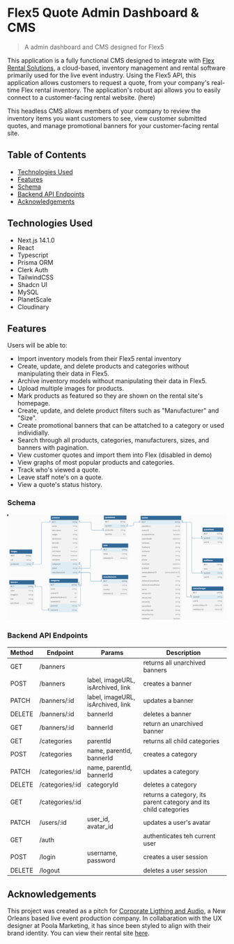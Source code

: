 # Flex5 Quote Admin Dashboard & CMS

> A admin dashboard and CMS designed for Flex5

This application is a fully functional CMS designed to integrate with [Flex Rental Solutions](https://www.flexrentalsolutions.com/flex-rental-solutions/), a cloud-based, inventory management and rental software primarily used for the live event industry. Using the Flex5 API, this application allows customers to request a quote, from your company's real-time Flex rental inventory. The application's robust api allows you to easily connect to a customer-facing rental website. (here)

This headless CMS allows members of your company to review the inventory items you want customers to see, view customer submitted quotes, and manage promotional banners for your customer-facing rental site.

## Table of Contents

- [Technologies Used](#technologies-used)
- [Features](#features)
- [Schema](#schema)
- [Backend API Endpoints](#backend-api-endpoints)
- [Acknowledgements](#acknowledgements)

## Technologies Used

- Next.js 14.1.0
- React
- Typescript
- Prisma ORM
- Clerk Auth
- TailwindCSS
- Shadcn UI
- MySQL
- PlanetScale
- Cloudinary

## Features

Users will be able to:

- Import inventory models from their Flex5 rental inventory
- Create, update, and delete products and categories without manipulating their data in Flex5.
- Archive inventory models without manipulating their data in Flex5.
- Upload multiple images for products.
- Mark products as featured so they are shown on the rental site's homepage.
- Create, update, and delete product filters such as "Manufacturer" and "Size".
- Create promotional banners that can be attatched to a category or used individially.
- Search through all products, categories, manufacturers, sizes, and banners with pagination.
- View customer quotes and import them into Flex (disabled in demo)
- View graphs of most popular products and categories.
- Track who's viewed a quote.
- Leave staff note's on a quote.
- View a quote's status history.

### Schema

![Database Schema](/images/Admin%20Schema.png)

### Backend API Endpoints

| Method | Endpoint        | Params                            | Description                                                      |
| ------ | --------------- | --------------------------------- | ---------------------------------------------------------------- |
| GET    | /banners        |                                   | returns all unarchived banners                                   |
| POST   | /banners        | label, imageURL, isArchived, link | creates a banner                                                 |
| PATCH  | /banners/:id    | label, imageURL, isArchived, link | updates a banner                                                 |
| DELETE | /banners/:id    | bannerId                          | deletes a banner                                                 |
| GET    | /banners/:id    | bannerId                          | return an unarchived banner                                      |
| GET    | /categories     | parentId                          | returns all child categories                                     |
| POST   | /categories     | name, parentId, bannerId          | creates a category                                               |
| PATCH  | /categories/:id | name, parentId, bannerId          | updates a category                                               |
| DELETE | /categories/:id | categoryId                        | deletes a category                                               |
| GET    | /categories/:id |                                   | returns a category, its parent category and its child categories |
| PATCH  | /users/:id      | user_id, avatar_id                | updates a user's avatar                                          |
| GET    | /auth           |                                   | authenticates teh current user                                   |
| POST   | /login          | username, password                | creates a user session                                           |
| DELETE | /logout         |                                   | deletes a user session                                           |

## Acknowledgements

This project was created as a pitch for [Corporate Ligthing and Audio](https://www.corplighting.com/), a New Orleans based live event production company. In collabaration with the UX designer at Poola Marketing, it has since been styled to align with their brand identity. You can view their rental site [here](https://rentals.corplighting.com/).

